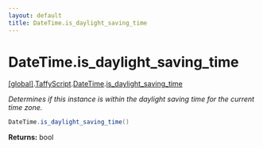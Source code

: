 ```yaml
---
layout: default
title: DateTime.is_daylight_saving_time
---
```


# DateTime.is_daylight_saving_time

[\[global\]]({{site.baseurl}}/docs/).[TaffyScript]({{site.baseurl}}/docs/TaffyScript/).[DateTime]({{site.baseurl}}/docs/TaffyScript/DateTime/).[is_daylight_saving_time]({{site.baseurl}}/docs/TaffyScript/DateTime/is_daylight_saving_time/)

_Determines if this instance is within the daylight saving time for the current time zone._

```cs
DateTime.is_daylight_saving_time()
```

**Returns:** bool
